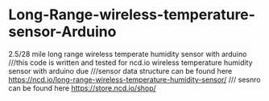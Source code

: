 # Long-Range-wireless-temperature-sensor-Arduino
2.5/28 mile long range wireless temperate humidity sensor with arduino
///this code is written and tested for ncd.io wireless temperature humidity sensor with arduino due
///sensor data structure can be found here https://ncd.io/long-range-wireless-temperature-humidity-sensor/ 
/// sesnro can be found here https://store.ncd.io/shop/
